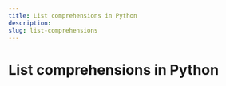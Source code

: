 ```yaml
---
title: List comprehensions in Python
description: 
slug: list-comprehensions
---
```


# List comprehensions in Python

